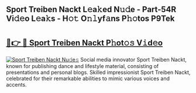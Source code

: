 ## Sport Treiben Nackt L𝚎a𝚔ed N𝚞𝚍e - Part-54R Vi𝚍𝚎o L𝚎a𝚔s - H𝚘𝚝 O𝚗𝚕yf𝚊ns P𝚑𝚘tos P9Tek

# <h2><a href="http://kf2xoqg.oniu.top/?m=Sport+Treiben+Nackt">🔗👉 🔴 Sport Treiben Nackt P𝚑ot𝚘𝚜 V𝚒d𝚎o</a></h2>

[![Sport Treiben Nackt Nu𝚍e𝚜](https://i.imgur.com/0qMVB7G.gif)](http://kf2xoqg.oniu.top/?m=Sport+Treiben+Nackt)
Social media innovator Sport Treiben Nackt, known for publishing dance and lifestyle material, consisting of presentations and personal blogs. Skilled impressionist Sport Treiben Nackt, celebrated for their remarkable abilities to mimic various voices and accents.  
